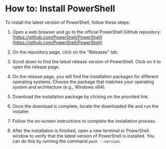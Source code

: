 # How to: Install PowerShell

To install the latest version of PowerShell, follow these steps:

1. Open a web browser and go to the official PowerShell GitHub repository: [https://github.com/PowerShell/PowerShell](https://github.com/PowerShell/PowerShell)

2. On the repository page, click on the "Releases" tab.

3. Scroll down to find the latest release version of PowerShell. Click on it to open the release page.

4. On the release page, you will find the installation packages for different operating systems. Choose the package that matches your operating system and architecture (e.g., Windows x64).

5. Download the installation package by clicking on the provided link.

6. Once the download is complete, locate the downloaded file and run the installer.

7. Follow the on-screen instructions to complete the installation process.

8. After the installation is finished, open a new terminal or PowerShell window to verify that the latest version of PowerShell is installed. You can do this by running the command `pwsh --version`.
